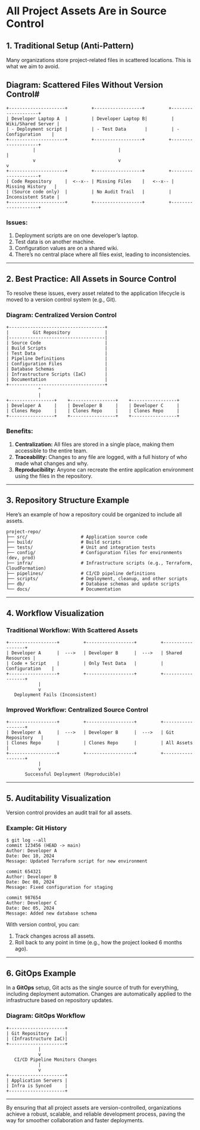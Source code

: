 # **All Project Assets Are in Source Control**

## **1. Traditional Setup (Anti-Pattern)**

Many organizations store project-related files in scattered locations. This is what we aim to avoid.

## Diagram: **Scattered Files Without Version Control**#

```
+---------------------+         +------------------+         +--------------------+
| Developer Laptop A  |         | Developer Laptop B|         | Wiki/Shared Server |
| - Deployment script |         | - Test Data       |         | - Configuration    |
+---------------------+         +------------------+         +--------------------+
          |                               |                            |
          v                               v                            v
+---------------------+         +------------------+         +--------------------+
| Code Repository     |  <--x-- | Missing Files    |   <--x-- | Missing History   |
| (Source code only)  |         | No Audit Trail   |         | Inconsistent State |
+---------------------+         +------------------+         +--------------------+

```

### Issues:

1. Deployment scripts are on one developer’s laptop.
2. Test data is on another machine.
3. Configuration values are on a shared wiki.
4. There’s no central place where all files exist, leading to inconsistencies.

---

## **2. Best Practice: All Assets in Source Control**

To resolve these issues, every asset related to the application lifecycle is moved to a version control system (e.g., Git).

### Diagram: **Centralized Version Control**

```
+------------------------------------+
|         Git Repository             |
|------------------------------------|
| Source Code                        |
| Build Scripts                      |
| Test Data                          |
| Pipeline Definitions               |
| Configuration Files                |
| Database Schemas                   |
| Infrastructure Scripts (IaC)       |
| Documentation                      |
+------------------------------------+
            ^
            |
+-----------------+    +-----------------+    +-----------------+
| Developer A     |    | Developer B     |    | Developer C     |
| Clones Repo     |    | Clones Repo     |    | Clones Repo     |
+-----------------+    +-----------------+    +-----------------+

```

### Benefits:

1. **Centralization:** All files are stored in a single place, making them accessible to the entire team.
2. **Traceability:** Changes to any file are logged, with a full history of who made what changes and why.
3. **Reproducibility:** Anyone can recreate the entire application environment using the files in the repository.

---

## **3. Repository Structure Example**

Here’s an example of how a repository could be organized to include all assets.

```
project-repo/
├── src/                    # Application source code
├── build/                  # Build scripts
├── tests/                  # Unit and integration tests
├── config/                 # Configuration files for environments (dev, prod)
├── infra/                  # Infrastructure scripts (e.g., Terraform, CloudFormation)
├── pipelines/              # CI/CD pipeline definitions
├── scripts/                # Deployment, cleanup, and other scripts
├── db/                     # Database schemas and update scripts
└── docs/                   # Documentation

```

---

## **4. Workflow Visualization**

### **Traditional Workflow: With Scattered Assets**

```
+------------------+         +------------------+         +------------------+
| Developer A      |  --->   | Developer B      |  --->   | Shared Resources |
| Code + Script    |         | Only Test Data   |         | Configuration    |
+------------------+         +------------------+         +------------------+
            |
            v
   Deployment Fails (Inconsistent)

```

### **Improved Workflow: Centralized Source Control**

```
+------------------+         +------------------+         +------------------+
| Developer A      |  --->   | Developer B      |  --->   | Git Repository   |
| Clones Repo      |         | Clones Repo      |         | All Assets       |
+------------------+         +------------------+         +------------------+
            |
            v
       Successful Deployment (Reproducible)

```

---

## **5. Auditability Visualization**

Version control provides an audit trail for all assets.

### Example: Git History

```
$ git log --all
commit 123456 (HEAD -> main)
Author: Developer A
Date: Dec 10, 2024
Message: Updated Terraform script for new environment

commit 654321
Author: Developer B
Date: Dec 08, 2024
Message: Fixed configuration for staging

commit 987654
Author: Developer C
Date: Dec 05, 2024
Message: Added new database schema

```

With version control, you can:

1. Track changes across all assets.
2. Roll back to any point in time (e.g., how the project looked 6 months ago).

---

## **6. GitOps Example**

In a **GitOps** setup, Git acts as the single source of truth for everything, including deployment automation. Changes are automatically applied to the infrastructure based on repository updates.

### Diagram: GitOps Workflow

```
+---------------------+
| Git Repository      |
| (Infrastructure IaC)|
+---------------------+
            |
            v
   CI/CD Pipeline Monitors Changes
            |
            v
+---------------------+
| Application Servers |
| Infra is Synced     |
+---------------------+

```

---

By ensuring that all project assets are version-controlled, organizations achieve a robust, scalable, and reliable development process, paving the way for smoother collaboration and faster deployments.
